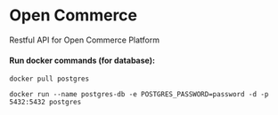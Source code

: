 # Open Commerce

Restful API for Open Commerce Platform

#### Run docker commands (for database):

```
docker pull postgres
```

```
docker run --name postgres-db -e POSTGRES_PASSWORD=password -d -p 5432:5432 postgres
```